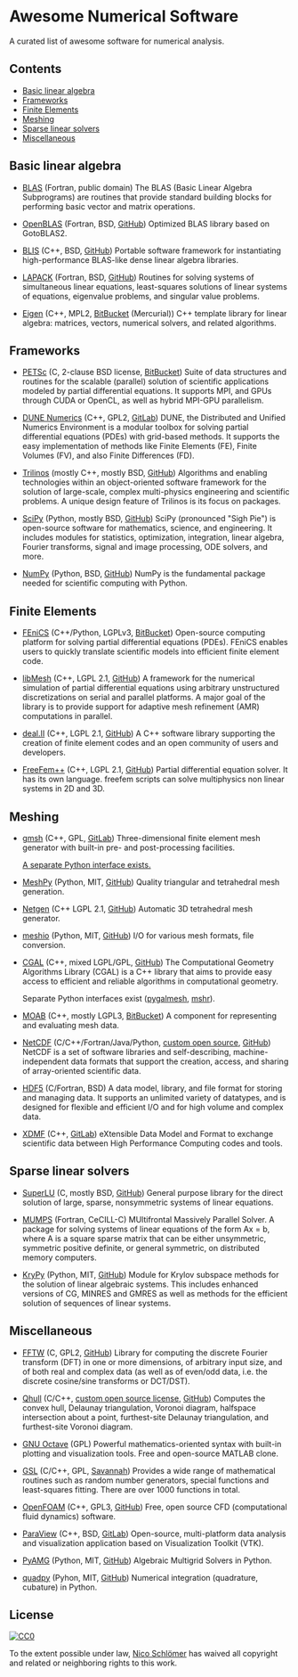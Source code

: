 # Awesome Numerical Software

A curated list of awesome software for numerical analysis.


## Contents

- [Basic linear algebra](#basic-linear-algebra)
- [Frameworks](#frameworks)
- [Finite Elements](#finite-elements)
- [Meshing](#meshing)
- [Sparse linear solvers](#sparse-linear-solvers)
- [Miscellaneous](#miscellaneous)


## Basic linear algebra

 - [BLAS](http://www.netlib.org/blas/) (Fortran, public domain)
   The BLAS (Basic Linear Algebra Subprograms) are routines that provide
   standard building blocks for performing basic vector and matrix operations.

 - [OpenBLAS](https://www.openblas.net/) (Fortran, BSD, [GitHub](https://github.com/xianyi/OpenBLAS))
   Optimized BLAS library based on GotoBLAS2.

 - [BLIS](https://github.com/flame/blis) (C++, BSD, [GitHub](https://github.com/flame/blis))
   Portable software framework for instantiating high-performance BLAS-like
   dense linear algebra libraries.

 - [LAPACK](http://www.netlib.org/lapack/) (Fortran, BSD, [GitHub](https://github.com/Reference-LAPACK/lapack))
   Routines for solving systems of simultaneous linear equations, least-squares
   solutions of linear systems of equations, eigenvalue problems, and singular
   value problems.

 - [Eigen](http://eigen.tuxfamily.org/index.php?title=Main_Page) (C++, MPL2, [BitBucket](https://bitbucket.org/eigen/eigen) (Mercurial))
   C++ template library for linear algebra: matrices, vectors,
   numerical solvers, and related algorithms.


## Frameworks

 - [PETSc](https://www.mcs.anl.gov/petsc/) (C, 2-clause BSD license, [BitBucket](https://bitbucket.org/petsc/petsc/src))
   Suite of data structures and routines for the scalable (parallel) solution
   of scientific applications modeled by partial differential equations. It
   supports MPI, and GPUs through CUDA or OpenCL, as well as hybrid MPI-GPU
   parallelism.

 - [DUNE Numerics](https://www.dune-project.org/) (C++, GPL2, [GitLab](https://gitlab.dune-project.org/core/))
   DUNE, the Distributed and Unified Numerics Environment is a modular toolbox
   for solving partial differential equations (PDEs) with grid-based methods.
   It supports the easy implementation of methods like Finite Elements (FE),
   Finite Volumes (FV), and also Finite Differences (FD).

 - [Trilinos](https://trilinos.org/) (mostly C++, mostly BSD, [GitHub](https://github.com/trilinos/))
   Algorithms and enabling technologies within an object-oriented software
   framework for the solution of large-scale, complex multi-physics engineering
   and scientific problems. A unique design feature of Trilinos is its focus on
   packages.

 - [SciPy](https://www.scipy.org/) (Python, mostly BSD, [GitHub](https://github.com/scipy/scipy/)) 
   SciPy (pronounced "Sigh Pie") is open-source software for mathematics,
   science, and engineering. It includes modules for statistics, optimization,
   integration, linear algebra, Fourier transforms, signal and image
   processing, ODE solvers, and more.

 - [NumPy](http://www.numpy.org/) (Python, BSD, [GitHub](https://github.com/numpy/numpy))
   NumPy is the fundamental package needed for scientific computing with Python.


## Finite Elements

 - [FEniCS](https://fenicsproject.org/) (C++/Python, LGPLv3, [BitBucket](https://bitbucket.org/fenics-project/))
   Open-source computing platform for solving partial differential equations
   (PDEs). FEniCS enables users to quickly translate scientific models into
   efficient finite element code.

 - [libMesh](https://libmesh.github.io/) (C++, LGPL 2.1, [GitHub](https://github.com/libMesh/libmesh))
   A framework for the numerical simulation of partial differential equations
   using arbitrary unstructured discretizations on serial and parallel
   platforms. A major goal of the library is to provide support for adaptive
   mesh refinement (AMR) computations in parallel.

 - [deal.II](http://dealii.org/) (C++, LGPL 2.1, [GitHub](https://github.com/dealii/dealii))
   A C++ software library supporting the creation of finite element codes and
   an open community of users and developers.

 - [FreeFem++](http://www.freefem.org/) (C++, LGPL 2.1, [GitHub](https://github.com/FreeFem/FreeFem-sources))
   Partial differential equation solver. It has its own language. freefem
   scripts can solve multiphysics non linear systems in 2D and 3D.


## Meshing

 - [gmsh](http://gmsh.info/) (C++, GPL, [GitLab](https://gitlab.onelab.info/gmsh/gmsh))
   Three-dimensional finite element mesh generator with built-in pre- and
   post-processing facilities.

   [A separate Python interface exists.](https://github.com/nschloe/pygmsh)

 - [MeshPy](https://mathema.tician.de/software/meshpy/) (Python, MIT, [GitHub](https://github.com/inducer/meshpy))
   Quality triangular and tetrahedral mesh generation.

 - [Netgen](https://github.com/NGSolve/netgen) (C++ LGPL 2.1, [GitHub](https://github.com/NGSolve/netgen))
   Automatic 3D tetrahedral mesh generator.

 - [meshio](https://github.com/nschloe/meshio) (Python, MIT, [GitHub](https://github.com/nschloe/meshio))
   I/O for various mesh formats, file conversion.

 - [CGAL](https://www.cgal.org/) (C++, mixed LGPL/GPL, [GitHub](https://github.com/CGAL/cgal))
   The Computational Geometry Algorithms Library (CGAL) is a C++ library that
   aims to provide easy access to efficient and reliable algorithms in
   computational geometry.

   Separate Python interfaces exist
   ([pygalmesh](https://github.com/nschloe/pygalmesh),
   [mshr](https://bitbucket.org/fenics-project/mshr/)).

 - [MOAB](http://sigma.mcs.anl.gov/moab-library/) (C++, mostly LGPL3, [BitBucket](https://bitbucket.org/fathomteam/moab/))
   A component for representing and evaluating mesh data.

 - [NetCDF](https://www.unidata.ucar.edu/software/netcdf/) (C/C++/Fortran/Java/Python, [custom open source](https://www.unidata.ucar.edu/software/netcdf/copyright.html), [GitHub](https://github.com/Unidata/netcdf-c/))
   NetCDF is a set of software libraries and self-describing,
   machine-independent data formats that support the creation, access, and
   sharing of array-oriented scientific data.

 - [HDF5](https://support.hdfgroup.org/HDF5/) (C/Fortran, BSD)
   A data model, library, and file format for storing and managing data. It
   supports an unlimited variety of datatypes, and is designed for flexible and
   efficient I/O and for high volume and complex data.

 - [XDMF](http://www.xdmf.org) (C++, [GitLab](https://gitlab.kitware.com/xdmf/xdmf))
   eXtensible Data Model and Format to exchange scientific data between High
   Performance Computing codes and tools.


## Sparse linear solvers

 - [SuperLU](http://crd-legacy.lbl.gov/~xiaoye/SuperLU/) (C, mostly BSD, [GitHub](https://github.com/xiaoyeli/superlu))
   General purpose library for the direct solution of large, sparse,
   nonsymmetric systems of linear equations.

 - [MUMPS](http://mumps.enseeiht.fr/) (Fortran, CeCILL-C)
   MUltifrontal Massively Parallel Solver. A package for solving systems of
   linear equations of the form Ax = b, where A is a square sparse matrix that
   can be either unsymmetric, symmetric positive definite, or general
   symmetric, on distributed memory computers.

 - [KryPy](https://github.com/andrenarchy/krypy) (Python, MIT, [GitHub](https://github.com/andrenarchy/krypy))
   Module for Krylov subspace methods for the solution of linear algebraic
   systems. This includes enhanced versions of CG, MINRES and GMRES as well as
   methods for the efficient solution of sequences of linear systems.


## Miscellaneous

 - [FFTW](http://www.fftw.org/) (C, GPL2, [GitHub](https://github.com/FFTW/fftw3))
   Library for computing the discrete Fourier transform (DFT) in one or more
   dimensions, of arbitrary input size, and of both real and complex data (as
   well as of even/odd data, i.e. the discrete cosine/sine transforms or
   DCT/DST).

 - [Qhull](http://www.qhull.org/) (C/C++, [custom open source license](http://www.qhull.org/COPYING.txt), [GitHub](https://github.com/qhull/qhull/))
   Computes the convex hull, Delaunay triangulation, Voronoi diagram, halfspace
   intersection about a point, furthest-site Delaunay triangulation, and
   furthest-site Voronoi diagram.

 - [GNU Octave](https://www.gnu.org/software/octave/) (GPL)
   Powerful mathematics-oriented syntax with built-in plotting and
   visualization tools. Free and open-source MATLAB clone.

 - [GSL](https://www.gnu.org/software/gsl/) (C/C++, GPL, [Savannah](https://savannah.gnu.org/projects/gsl))
   Provides a wide range of mathematical routines such as random number
   generators, special functions and least-squares fitting. There are over 1000
   functions in total.

 - [OpenFOAM](https://www.openfoam.com/) (C++, GPL3, [GitHub](https://github.com/OpenFOAM/OpenFOAM-dev))
   Free, open source CFD (computational fluid dynamics) software.

 - [ParaView](https://www.paraview.org/) (C++, BSD, [GitLab](https://gitlab.kitware.com/paraview/paraview))
   Open-source, multi-platform data analysis and visualization application
   based on Visualization Toolkit (VTK).

 - [PyAMG](https://pyamg.github.io/) (Python, MIT, [GitHub](https://github.com/pyamg/pyamg))
   Algebraic Multigrid Solvers in Python.

 - [quadpy](https://github.com/nschloe/quadpy) (Pyhon, MIT, [GitHub](https://github.com/nschloe/quadpy))
   Numerical integration (quadrature, cubature) in Python.


## License

[![CC0](http://mirrors.creativecommons.org/presskit/buttons/88x31/svg/cc-zero.svg)](https://creativecommons.org/publicdomain/zero/1.0/)

To the extent possible under law, [Nico Schlömer](https://github.com/nschloe)
has waived all copyright and related or neighboring rights to this work.
